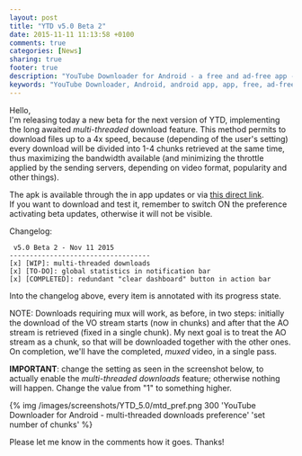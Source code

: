 ```yaml
---
layout: post
title: "YTD v5.0 Beta 2"
date: 2015-11-11 11:13:58 +0100
comments: true
categories: [News]
sharing: true
footer: true
description: "YouTube Downloader for Android - a free and ad-free app - new version"
keywords: "YouTube Downloader, Android, android app, app, free, ad-free, no ads, dentex, video, YouTube, downloader, FFmpeg, audio, music, video, extraction, mp3, easy, dentex, 1080p, 720p, HD, 3gp, webm, mp4, m4a, ogg, flv"
---
```

Hello,    
I'm releasing today a new beta for the next version of YTD, implementing the long awaited *multi-threaded* download feature. This method permits to download files up to a 4x speed, because (depending of the user's setting) every download will be divided into 1-4 chunks retrieved at the same time, thus maximizing the bandwidth available (and minimizing the throttle applied by the sending servers, depending on video format, popularity and other things).

The apk is available through the in app updates or via [this direct link](http://dentex.github.io/files/apk/beta/dentex.youtube.downloader_v5.0-beta-2.apk).    
If you want to download and test it, remember to switch ON the preference activating beta updates, otherwise it will not be visible.

Changelog:

     v5.0 Beta 2 - Nov 11 2015
    -----------------------------------
    [x] [WIP]: multi-threaded downloads
    [x] [TO-DO]: global statistics in notification bar
    [x] [COMPLETED]: redundant "clear dashboard" button in action bar

Into the changelog above, every item is annotated with its progress state.

NOTE: Downloads requiring mux will work, as before, in two steps: initially the download of the VO stream starts (now in chunks) and after that the AO stream is retrieved (fixed in a single chunk). My next goal is to treat the AO stream as a chunk, so that will be downloaded together with the other ones. On completion, we'll have the completed, *muxed* video, in a single pass.

**IMPORTANT**: change the setting as seen in the screenshot below, to actually enable the *multi-threaded downloads* feature; otherwise nothing will happen. Change the value from "1" to something higher.

{% img /images/screenshots/YTD_5.0/mtd_pref.png 300 'YouTube Downloader for Android - multi-threaded downloads preference' 'set number of chunks' %}

Please let me know in the comments how it goes. Thanks!
